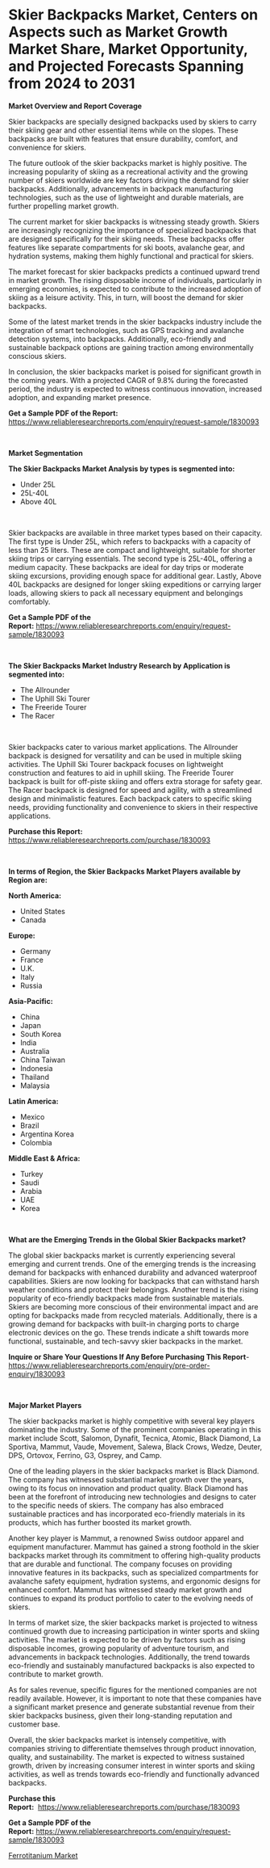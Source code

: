 <p><h1>Skier Backpacks Market, Centers on Aspects such as Market Growth Market Share, Market Opportunity, and Projected Forecasts Spanning from 2024 to 2031</h1></p><p><strong>Market Overview and Report Coverage</strong></p>
<p><p>Skier backpacks are specially designed backpacks used by skiers to carry their skiing gear and other essential items while on the slopes. These backpacks are built with features that ensure durability, comfort, and convenience for skiers.</p><p>The future outlook of the skier backpacks market is highly positive. The increasing popularity of skiing as a recreational activity and the growing number of skiers worldwide are key factors driving the demand for skier backpacks. Additionally, advancements in backpack manufacturing technologies, such as the use of lightweight and durable materials, are further propelling market growth.</p><p>The current market for skier backpacks is witnessing steady growth. Skiers are increasingly recognizing the importance of specialized backpacks that are designed specifically for their skiing needs. These backpacks offer features like separate compartments for ski boots, avalanche gear, and hydration systems, making them highly functional and practical for skiers.</p><p>The market forecast for skier backpacks predicts a continued upward trend in market growth. The rising disposable income of individuals, particularly in emerging economies, is expected to contribute to the increased adoption of skiing as a leisure activity. This, in turn, will boost the demand for skier backpacks.</p><p>Some of the latest market trends in the skier backpacks industry include the integration of smart technologies, such as GPS tracking and avalanche detection systems, into backpacks. Additionally, eco-friendly and sustainable backpack options are gaining traction among environmentally conscious skiers.</p><p>In conclusion, the skier backpacks market is poised for significant growth in the coming years. With a projected CAGR of 9.8% during the forecasted period, the industry is expected to witness continuous innovation, increased adoption, and expanding market presence.</p></p>
<p><strong>Get a Sample PDF of the Report:</strong> <a href="https://www.reliableresearchreports.com/enquiry/request-sample/1830093">https://www.reliableresearchreports.com/enquiry/request-sample/1830093</a></p>
<p>&nbsp;</p>
<p><strong>Market Segmentation</strong></p>
<p><strong>The Skier Backpacks Market Analysis by types is segmented into:</strong></p>
<p><ul><li>Under 25L</li><li>25L-40L</li><li>Above 40L</li></ul></p>
<p>&nbsp;</p>
<p><p>Skier backpacks are available in three market types based on their capacity. The first type is Under 25L, which refers to backpacks with a capacity of less than 25 liters. These are compact and lightweight, suitable for shorter skiing trips or carrying essentials. The second type is 25L-40L, offering a medium capacity. These backpacks are ideal for day trips or moderate skiing excursions, providing enough space for additional gear. Lastly, Above 40L backpacks are designed for longer skiing expeditions or carrying larger loads, allowing skiers to pack all necessary equipment and belongings comfortably.</p></p>
<p><strong>Get a Sample PDF of the Report:</strong>&nbsp;<a href="https://www.reliableresearchreports.com/enquiry/request-sample/1830093">https://www.reliableresearchreports.com/enquiry/request-sample/1830093</a></p>
<p>&nbsp;</p>
<p><strong>The Skier Backpacks Market Industry Research by Application is segmented into:</strong></p>
<p><ul><li>The Allrounder</li><li>The Uphill Ski Tourer</li><li>The Freeride Tourer</li><li>The Racer</li></ul></p>
<p>&nbsp;</p>
<p><p>Skier backpacks cater to various market applications. The Allrounder backpack is designed for versatility and can be used in multiple skiing activities. The Uphill Ski Tourer backpack focuses on lightweight construction and features to aid in uphill skiing. The Freeride Tourer backpack is built for off-piste skiing and offers extra storage for safety gear. The Racer backpack is designed for speed and agility, with a streamlined design and minimalistic features. Each backpack caters to specific skiing needs, providing functionality and convenience to skiers in their respective applications.</p></p>
<p><strong>Purchase this Report:</strong>&nbsp; <a href="https://www.reliableresearchreports.com/purchase/1830093">https://www.reliableresearchreports.com/purchase/1830093</a></p>
<p>&nbsp;</p>
<p><strong>In terms of Region, the Skier Backpacks Market Players available by Region are:</strong></p>
<p>
    <p> <strong> North America: </strong>
        <ul>
            <li>United States</li>
            <li>Canada</li>
        </ul>
        </p> 
    <p> <strong> Europe: </strong>
        <ul>
            <li>Germany</li>
            <li>France</li>
            <li>U.K.</li>
            <li>Italy</li>
            <li>Russia</li>
        </ul>
        </p> 
    <p> <strong> Asia-Pacific: </strong>
        <ul>
            <li>China</li>
            <li>Japan</li>
            <li>South Korea</li>
            <li>India</li>
            <li>Australia</li>
            <li>China Taiwan</li>
            <li>Indonesia</li>
            <li>Thailand</li>
            <li>Malaysia</li>
        </ul>
        </p> 
    <p> <strong> Latin America: </strong>
        <ul>
            <li>Mexico</li>
            <li>Brazil</li>
            <li>Argentina Korea</li>
            <li>Colombia</li>
        </ul>
        </p> 
    <p> <strong> Middle East & Africa: </strong>
        <ul>
            <li>Turkey</li>
            <li>Saudi</li>
            <li>Arabia</li>
            <li>UAE</li>
            <li>Korea</li>
        </ul>
    </p>
    </p>
<p>&nbsp;</p>
<p><strong>What are the Emerging Trends in the Global Skier Backpacks market?</strong></p>
<p><p>The global skier backpacks market is currently experiencing several emerging and current trends. One of the emerging trends is the increasing demand for backpacks with enhanced durability and advanced waterproof capabilities. Skiers are now looking for backpacks that can withstand harsh weather conditions and protect their belongings. Another trend is the rising popularity of eco-friendly backpacks made from sustainable materials. Skiers are becoming more conscious of their environmental impact and are opting for backpacks made from recycled materials. Additionally, there is a growing demand for backpacks with built-in charging ports to charge electronic devices on the go. These trends indicate a shift towards more functional, sustainable, and tech-savvy skier backpacks in the market.</p></p>
<p><strong>Inquire or Share Your Questions If Any Before Purchasing This Report</strong>- <a href="https://www.reliableresearchreports.com/enquiry/pre-order-enquiry/1830093">https://www.reliableresearchreports.com/enquiry/pre-order-enquiry/1830093</a></p>
<p>&nbsp;</p>
<p><strong>Major Market Players</strong></p>
<p><p>The skier backpacks market is highly competitive with several key players dominating the industry. Some of the prominent companies operating in this market include Scott, Salomon, Dynafit, Tecnica, Atomic, Black Diamond, La Sportiva, Mammut, Vaude, Movement, Salewa, Black Crows, Wedze, Deuter, DPS, Ortovox, Ferrino, G3, Osprey, and Camp.</p><p>One of the leading players in the skier backpacks market is Black Diamond. The company has witnessed substantial market growth over the years, owing to its focus on innovation and product quality. Black Diamond has been at the forefront of introducing new technologies and designs to cater to the specific needs of skiers. The company has also embraced sustainable practices and has incorporated eco-friendly materials in its products, which has further boosted its market growth.</p><p>Another key player is Mammut, a renowned Swiss outdoor apparel and equipment manufacturer. Mammut has gained a strong foothold in the skier backpacks market through its commitment to offering high-quality products that are durable and functional. The company focuses on providing innovative features in its backpacks, such as specialized compartments for avalanche safety equipment, hydration systems, and ergonomic designs for enhanced comfort. Mammut has witnessed steady market growth and continues to expand its product portfolio to cater to the evolving needs of skiers.</p><p>In terms of market size, the skier backpacks market is projected to witness continued growth due to increasing participation in winter sports and skiing activities. The market is expected to be driven by factors such as rising disposable incomes, growing popularity of adventure tourism, and advancements in backpack technologies. Additionally, the trend towards eco-friendly and sustainably manufactured backpacks is also expected to contribute to market growth.</p><p>As for sales revenue, specific figures for the mentioned companies are not readily available. However, it is important to note that these companies have a significant market presence and generate substantial revenue from their skier backpacks business, given their long-standing reputation and customer base.</p><p>Overall, the skier backpacks market is intensely competitive, with companies striving to differentiate themselves through product innovation, quality, and sustainability. The market is expected to witness sustained growth, driven by increasing consumer interest in winter sports and skiing activities, as well as trends towards eco-friendly and functionally advanced backpacks.</p></p>
<p><strong>Purchase this Report:</strong>&nbsp;&nbsp;<a href="https://www.reliableresearchreports.com/purchase/1830093">https://www.reliableresearchreports.com/purchase/1830093</a></p>
<p></p>
<p><strong>Get a Sample PDF of the Report:</strong>&nbsp;<a href="https://www.reliableresearchreports.com/enquiry/request-sample/1830093">https://www.reliableresearchreports.com/enquiry/request-sample/1830093</a></p>
<p><p><a href="https://www.linkedin.com/pulse/decoding-ferrotitanium-market-deep-dive-latest-trends-segmentation-9yn2c/">Ferrotitanium Market</a></p></p>